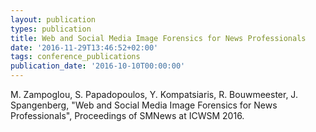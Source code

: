 ```yaml
---
layout: publication
types: publication
title: Web and Social Media Image Forensics for News Professionals
date: '2016-11-29T13:46:52+02:00'
tags: conference_publications
publication_date: '2016-10-10T00:00:00'
---
```

M. Zampoglou, S. Papadopoulos, Y. Kompatsiaris, R. Bouwmeester, J. Spangenberg, "Web and Social Media Image Forensics for News Professionals", Proceedings of SMNews at ICWSM 2016.
